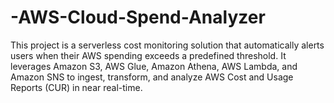 # -AWS-Cloud-Spend-Analyzer
This project is a serverless cost monitoring solution that automatically alerts users when their AWS spending exceeds a predefined threshold. It leverages Amazon S3, AWS Glue, Amazon Athena, AWS Lambda, and Amazon SNS to ingest, transform, and analyze AWS Cost and Usage Reports (CUR) in near real-time.
